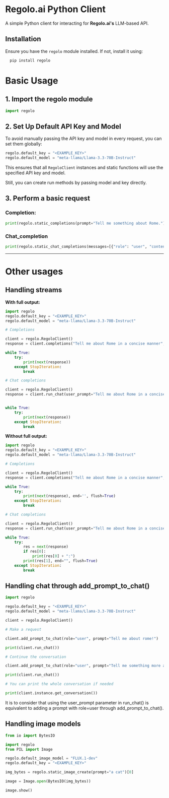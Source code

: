 # **Regolo.ai Python Client**

A simple Python client for interacting for **Regolo.ai's** LLM-based API.

## **Installation**
Ensure you have the `regolo` module installed. If not, install it using:

```bash
  pip install regolo
```

# **Basic Usage**

## **1. Import the regolo module**

```python
import regolo
```
 ## **2. Set Up Default API Key and Model**

To avoid manually passing the API key and model in every request, you can set them globally:

```python
regolo.default_key = "<EXAMPLE_KEY>"
regolo.default_model = "meta-llama/Llama-3.3-70B-Instruct"
```

This ensures that all `RegoloClient` instances and static functions will
use the specified API key and model.

Still, you can create run methods by passing model and key directly.

 ## **3. Perform a basic request**

### Completion:
```python
print(regolo.static_completions(prompt="Tell me something about Rome."))
```

### Chat_completion
```python
print(regolo.static_chat_completions(messages=[{"role": "user", "content": "Tell me something about rome"}]))
```

---

# **Other usages**

## **Handling streams**


**With full output:**

```python
import regolo
regolo.default_key = "<EXAMPLE_KEY>"
regolo.default_model = "meta-llama/Llama-3.3-70B-Instruct"

# Completions

client = regolo.RegoloClient()
response = client.completions("Tell me about Rome in a concise manner", full_output=True, stream=True)

while True:
    try:
        print(next(response))
    except StopIteration:
        break

# Chat completions

client = regolo.RegoloClient()
response = client.run_chat(user_prompt="Tell me about Rome in a concise manner", full_output=True, stream=True)


while True:
    try:
        print(next(response))
    except StopIteration:
        break
```

**Without full output:**

```python
import regolo
regolo.default_key = "<EXAMPLE_KEY>"
regolo.default_model = "meta-llama/Llama-3.3-70B-Instruct"

# Completions

client = regolo.RegoloClient()
response = client.completions("Tell me about Rome in a concise manner", full_output=True, stream=True)

while True:
    try:
        print(next(response), end='', flush=True)
    except StopIteration:
        break

# Chat completions

client = regolo.RegoloClient()
response = client.run_chat(user_prompt="Tell me about Rome in a concise manner", full_output=True, stream=True)

while True:
    try:
        res = next(response)
        if res[0]:
            print(res[0] + ":")
        print(res[1], end="", flush=True)
    except StopIteration:
        break
```

## **Handling chat through add_prompt_to_chat()**

```python
import regolo

regolo.default_key = "<EXAMPLE_KEY>"
regolo.default_model = "meta-llama/Llama-3.3-70B-Instruct"

client = regolo.RegoloClient()

# Make a request

client.add_prompt_to_chat(role="user", prompt="Tell me about rome!")

print(client.run_chat())

# Continue the conversation

client.add_prompt_to_chat(role="user", prompt="Tell me something more about it!")

print(client.run_chat())

# You can print the whole conversation if needed

print(client.instance.get_conversation())
```

It is to consider that using the user_prompt parameter in run_chat() is equivalent to adding a prompt with role=user
through add_prompt_to_chat().


## **Handling image models**

```python
from io import BytesIO

import regolo
from PIL import Image

regolo.default_image_model = "FLUX.1-dev"
regolo.default_key = "<EXAMPLE_KEY>"

img_bytes = regolo.static_image_create(prompt="a cat")[0]

image = Image.open(BytesIO(img_bytes))

image.show()
```